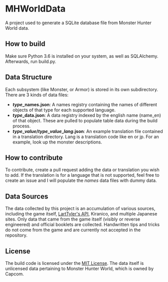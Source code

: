 # MHWorldData
A project used to generate a SQLite database file from Monster Hunter World data.

## How to build
Make sure Python 3.6 is installed on your system, as well as SQLAlchemy. Afterwards, run build.py.

## Data Structure
Each subsystem (like Monster, or Armor) is stored in its own subdirectory. There are 3 kinds of data files:
- ***type*_names.json**: A names registry containing the names of different objects of that type for each supported language.
- ***type*_data.json**: A data registry indexed by the english name (name_en) of that object. These are pulled to populate table data during the build process.
- ***type*\_*value*/*type*\_*value*\_*lang*.json**: An example translation file contained in a translation directory.
Lang is a translation code like en or jp. For an example, look up the monster descriptions.

## How to contribute
To contribute, create a pull request adding the data or translation you wish to add. 
If the translation is for a language that is not supported, 
feel free to create an issue and I will populate the *names* data files with dummy data.

## Data Sources
The data collected by this project is an accumulation of various sources, including the game itself, [LartTyler's API](https://github.com/LartTyler/MHWDB-Docs/wiki), Kiranico, and multiple Japanese sites. Only data that came from the game itself (visibly or reverse engineered) and official booklets are collected. Handwritten tips and tricks do not come from the game and are currently not accepted in the repository.

## License
The build code is licensed under the [MIT License](http://opensource.org/licenses/mit-license.php). The data itself is unlicensed data pertaining to Monster Hunter World, which is owned by Capcom.
